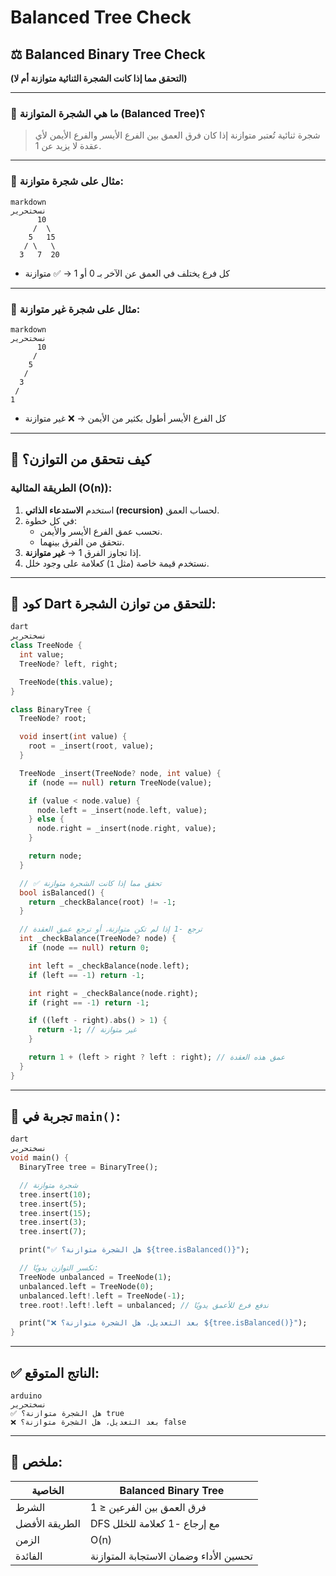 # Balanced Tree Check

## ⚖️ Balanced Binary Tree Check

**(التحقق مما إذا كانت الشجرة الثنائية متوازنة أم لا)**

---

### 📘 ما هي الشجرة المتوازنة (Balanced Tree)؟

> شجرة ثنائية تُعتبر متوازنة إذا كان فرق العمق بين الفرع الأيسر والفرع الأيمن لأي عقدة لا يزيد عن 1.
> 

---

### 🎯 مثال على شجرة **متوازنة**:

```
markdown
نسختحرير
      10
     /  \
    5   15
   / \   \
  3   7  20

```

- كل فرع يختلف في العمق عن الآخر بـ 0 أو 1 → ✅ متوازنة

---

### 🛑 مثال على شجرة **غير متوازنة**:

```
markdown
نسختحرير
      10
     /
    5
   /
  3
 /
1

```

- كل الفرع الأيسر أطول بكثير من الأيمن → ❌ غير متوازنة

---

## 🧱 كيف نتحقق من التوازن؟

### الطريقة المثالية (O(n)):

1. استخدم **الاستدعاء الذاتي (recursion)** لحساب العمق.
2. في كل خطوة:
    - نحسب عمق الفرع الأيسر والأيمن.
    - نتحقق من الفرق بينهما.
3. إذا تجاوز الفرق 1 → **غير متوازنة**.
4. نستخدم قيمة خاصة (مثل `1`) كعلامة على وجود خلل.

---

## 🔧 كود Dart للتحقق من توازن الشجرة:

```dart
dart
نسختحرير
class TreeNode {
  int value;
  TreeNode? left, right;

  TreeNode(this.value);
}

class BinaryTree {
  TreeNode? root;

  void insert(int value) {
    root = _insert(root, value);
  }

  TreeNode _insert(TreeNode? node, int value) {
    if (node == null) return TreeNode(value);

    if (value < node.value) {
      node.left = _insert(node.left, value);
    } else {
      node.right = _insert(node.right, value);
    }

    return node;
  }

  // ✅ تحقق مما إذا كانت الشجرة متوازنة
  bool isBalanced() {
    return _checkBalance(root) != -1;
  }

  // ترجع -1 إذا لم تكن متوازنة، أو ترجع عمق العقدة
  int _checkBalance(TreeNode? node) {
    if (node == null) return 0;

    int left = _checkBalance(node.left);
    if (left == -1) return -1;

    int right = _checkBalance(node.right);
    if (right == -1) return -1;

    if ((left - right).abs() > 1) {
      return -1; // غير متوازنة
    }

    return 1 + (left > right ? left : right); // عمق هذه العقدة
  }
}

```

---

## 🧪 تجربة في `main()`:

```dart
dart
نسختحرير
void main() {
  BinaryTree tree = BinaryTree();

  // شجرة متوازنة
  tree.insert(10);
  tree.insert(5);
  tree.insert(15);
  tree.insert(3);
  tree.insert(7);

  print("✅ هل الشجرة متوازنة؟ ${tree.isBalanced()}");

  // نكسر التوازن يدويًا:
  TreeNode unbalanced = TreeNode(1);
  unbalanced.left = TreeNode(0);
  unbalanced.left!.left = TreeNode(-1);
  tree.root!.left!.left = unbalanced; // ندفع فرع للأعمق يدويًا

  print("❌ بعد التعديل، هل الشجرة متوازنة؟ ${tree.isBalanced()}");
}

```

---

## ✅ الناتج المتوقع:

```
arduino
نسختحرير
✅ هل الشجرة متوازنة؟ true
❌ بعد التعديل، هل الشجرة متوازنة؟ false

```

---

## 📌 ملخص:

| الخاصية | Balanced Binary Tree |
| --- | --- |
| الشرط | فرق العمق بين الفرعين ≤ 1 |
| الطريقة الأفضل | DFS مع إرجاع -1 كعلامة للخلل |
| الزمن | O(n) |
| الفائدة | تحسين الأداء وضمان الاستجابة المتوازنة |
